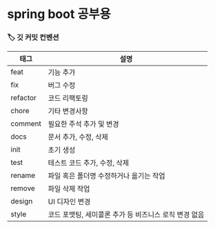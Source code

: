 # spring boot 공부용 

### 🏷️ 깃 커밋 컨벤션
|태그|설명|
|------|--------------------------------|
|feat|기능 추가|
|fix|버그 수정|
|refactor|코드 리팩토링|
|chore|기타 변경사항|
|comment|필요한 주석 추가 및 변경|
|docs|문서 추가, 수정, 삭제|
|init|초기 생성|
|test|테스트 코드 추가, 수정, 삭제|
|rename|파일 혹은 폴더명 수정하거나 옮기는 작업|
|remove|파일 삭제 작업|
|design|UI 디자인 변경|
|style|코드 포맷팅, 세미콜론 추가 등 비즈니스 로직 변경 없음|
